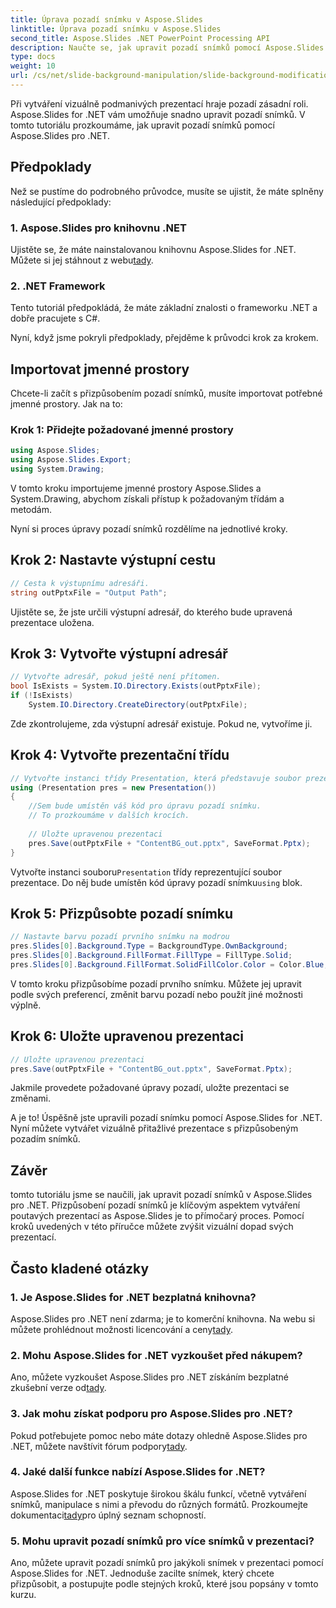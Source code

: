 ```yaml
---
title: Úprava pozadí snímku v Aspose.Slides
linktitle: Úprava pozadí snímku v Aspose.Slides
second_title: Aspose.Slides .NET PowerPoint Processing API
description: Naučte se, jak upravit pozadí snímků pomocí Aspose.Slides pro .NET. Vylepšete své prezentace vizuálně přitažlivým pozadím. Začněte ještě dnes!
type: docs
weight: 10
url: /cs/net/slide-background-manipulation/slide-background-modification/
---
```


Při vytváření vizuálně podmanivých prezentací hraje pozadí zásadní roli. Aspose.Slides for .NET vám umožňuje snadno upravit pozadí snímků. V tomto tutoriálu prozkoumáme, jak upravit pozadí snímků pomocí Aspose.Slides pro .NET. 

## Předpoklady

Než se pustíme do podrobného průvodce, musíte se ujistit, že máte splněny následující předpoklady:

### 1. Aspose.Slides pro knihovnu .NET

 Ujistěte se, že máte nainstalovanou knihovnu Aspose.Slides for .NET. Můžete si jej stáhnout z webu[tady](https://releases.aspose.com/slides/net/).

### 2. .NET Framework

Tento tutoriál předpokládá, že máte základní znalosti o frameworku .NET a dobře pracujete s C#.

Nyní, když jsme pokryli předpoklady, přejděme k průvodci krok za krokem.

## Importovat jmenné prostory

Chcete-li začít s přizpůsobením pozadí snímků, musíte importovat potřebné jmenné prostory. Jak na to:

### Krok 1: Přidejte požadované jmenné prostory

```csharp
using Aspose.Slides;
using Aspose.Slides.Export;
using System.Drawing;
```

V tomto kroku importujeme jmenné prostory Aspose.Slides a System.Drawing, abychom získali přístup k požadovaným třídám a metodám.

Nyní si proces úpravy pozadí snímků rozdělíme na jednotlivé kroky.

## Krok 2: Nastavte výstupní cestu

```csharp
// Cesta k výstupnímu adresáři.
string outPptxFile = "Output Path";
```

Ujistěte se, že jste určili výstupní adresář, do kterého bude upravená prezentace uložena.

## Krok 3: Vytvořte výstupní adresář

```csharp
// Vytvořte adresář, pokud ještě není přítomen.
bool IsExists = System.IO.Directory.Exists(outPptxFile);
if (!IsExists)
    System.IO.Directory.CreateDirectory(outPptxFile);
```

Zde zkontrolujeme, zda výstupní adresář existuje. Pokud ne, vytvoříme ji.

## Krok 4: Vytvořte prezentační třídu

```csharp
// Vytvořte instanci třídy Presentation, která představuje soubor prezentace
using (Presentation pres = new Presentation())
{
    //Sem bude umístěn váš kód pro úpravu pozadí snímku.
    // To prozkoumáme v dalších krocích.
    
    // Uložte upravenou prezentaci
    pres.Save(outPptxFile + "ContentBG_out.pptx", SaveFormat.Pptx);
}
```

 Vytvořte instanci souboru`Presentation` třídy reprezentující soubor prezentace. Do něj bude umístěn kód úpravy pozadí snímku`using` blok.

## Krok 5: Přizpůsobte pozadí snímku

```csharp
// Nastavte barvu pozadí prvního snímku na modrou
pres.Slides[0].Background.Type = BackgroundType.OwnBackground;
pres.Slides[0].Background.FillFormat.FillType = FillType.Solid;
pres.Slides[0].Background.FillFormat.SolidFillColor.Color = Color.Blue;
```

V tomto kroku přizpůsobíme pozadí prvního snímku. Můžete jej upravit podle svých preferencí, změnit barvu pozadí nebo použít jiné možnosti výplně.

## Krok 6: Uložte upravenou prezentaci

```csharp
// Uložte upravenou prezentaci
pres.Save(outPptxFile + "ContentBG_out.pptx", SaveFormat.Pptx);
```

Jakmile provedete požadované úpravy pozadí, uložte prezentaci se změnami.

A je to! Úspěšně jste upravili pozadí snímku pomocí Aspose.Slides for .NET. Nyní můžete vytvářet vizuálně přitažlivé prezentace s přizpůsobeným pozadím snímků.

## Závěr

tomto tutoriálu jsme se naučili, jak upravit pozadí snímků v Aspose.Slides pro .NET. Přizpůsobení pozadí snímků je klíčovým aspektem vytváření poutavých prezentací as Aspose.Slides je to přímočarý proces. Pomocí kroků uvedených v této příručce můžete zvýšit vizuální dopad svých prezentací.

## Často kladené otázky

### 1. Je Aspose.Slides for .NET bezplatná knihovna?

 Aspose.Slides pro .NET není zdarma; je to komerční knihovna. Na webu si můžete prohlédnout možnosti licencování a ceny[tady](https://purchase.aspose.com/buy).

### 2. Mohu Aspose.Slides for .NET vyzkoušet před nákupem?

 Ano, můžete vyzkoušet Aspose.Slides pro .NET získáním bezplatné zkušební verze od[tady](https://releases.aspose.com/).

### 3. Jak mohu získat podporu pro Aspose.Slides pro .NET?

 Pokud potřebujete pomoc nebo máte dotazy ohledně Aspose.Slides pro .NET, můžete navštívit fórum podpory[tady](https://forum.aspose.com/).

### 4. Jaké další funkce nabízí Aspose.Slides for .NET?

 Aspose.Slides for .NET poskytuje širokou škálu funkcí, včetně vytváření snímků, manipulace s nimi a převodu do různých formátů. Prozkoumejte dokumentaci[tady](https://reference.aspose.com/slides/net/)pro úplný seznam schopností.

### 5. Mohu upravit pozadí snímků pro více snímků v prezentaci?

Ano, můžete upravit pozadí snímků pro jakýkoli snímek v prezentaci pomocí Aspose.Slides for .NET. Jednoduše zacilte snímek, který chcete přizpůsobit, a postupujte podle stejných kroků, které jsou popsány v tomto kurzu.
